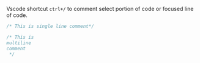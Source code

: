 Vscode shortcut `ctrl+/` to comment select portion of code or focused line of code.

```css
/* This is single line comment*/

/* This is
multiline
comment
 */
```
